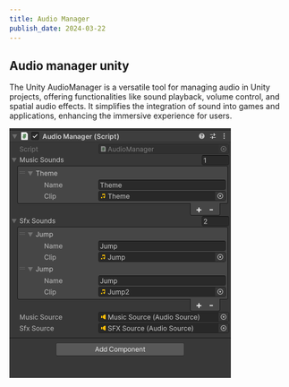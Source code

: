 ```yaml
---
title: Audio Manager
publish_date: 2024-03-22
---
```



## Audio manager unity

The Unity AudioManager is a versatile tool for managing audio in Unity projects, offering functionalities like sound playback, volume control, and spatial audio effects. It simplifies the integration of sound into games and applications, enhancing the immersive experience for users.

![Photo N/A](../img/AudioManager.png)





